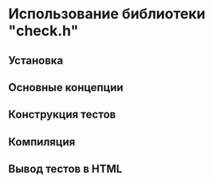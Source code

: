 <h1> Использование библиотеки "check.h"</h1>

<h2>Установка</h2>

<h2>Основные концепции</h2>

<h2>Конструкция тестов</h2>

<h2>Компиляция</h2>

<h2>Вывод тестов в HTML</h2>